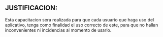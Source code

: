 ## JUSTIFICACION:

Esta capacitacion sera realizada para que cada usuario que haga uso del aplicativo, tenga como finalidad el uso correcto de este, para que no hallan inconvenientes ni incidencias al momento de usarlo.





